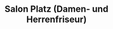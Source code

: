 ---
title: "Salon Platz (Damen- und Herrenfriseur)"
url: /hamburg/salon-platz-damen-und-herrenfriseur/
shop: Friseur
---